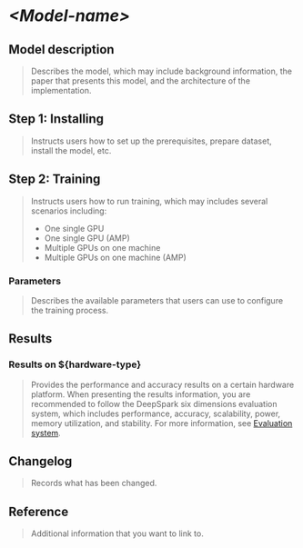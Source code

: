 # *\<Model-name\>*

## Model description

> Describes the model, which may include background information, the paper that presents this model, and the architecture of the implementation.

## Step 1: Installing

> Instructs users how to set up the prerequisites, prepare dataset, install the model, etc.

## Step 2: Training

> Instructs users how to run training, which may includes several scenarios including:
> - One single GPU
> - One single GPU (AMP)
> - Multiple GPUs on one machine
> - Multiple GPUs on one machine (AMP)

### Parameters

> Describes the available parameters that users can use to configure the training process.

## Results

### Results on ${hardware-type}

> Provides the performance and accuracy results on a certain hardware platform. When presenting the results information, you are recommended to follow the DeepSpark six dimensions evaluation system, which includes performance, accuracy, scalability, power, memory utilization, and stability. For more information, see [Evaluation system](README.md#评测体系).

## Changelog

> Records what has been changed.

## Reference

> Additional information that you want to link to.

